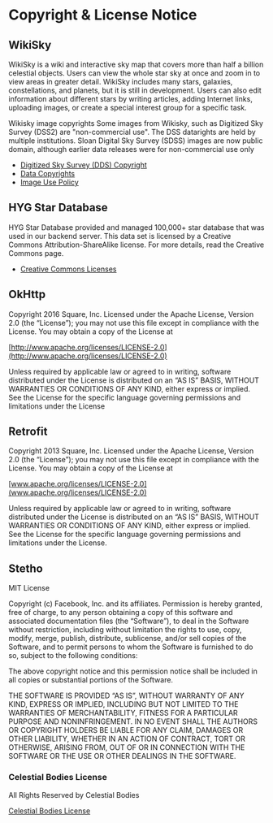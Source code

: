 # Copyright & License Notice

## WikiSky

WikiSky is a wiki and interactive sky map that covers more than half a billion celestial objects. Users can view the whole star sky at once and zoom in to view areas in greater detail. WikiSky includes many stars, galaxies, constellations, and planets, but it is still in development. Users can also edit information about different stars by writing articles, adding Internet links, uploading images, or create a special interest group for a specific task.

Wikisky image copyrights
Some images from Wikisky, such as Digitized Sky Survey (DSS2) are "non-commercial use". The DSS datarights are held by multiple institutions. Sloan Digital Sky Survey (SDSS) images are now public domain, although earlier data releases were for non-commercial use only

+ [Digitized Sky Survey (DDS) Copyright](https://web.archive.org/web/20080909112611/http://wikisky.org/wiki/Copyright_-_DSS2_images)
+ [Data Copyrights](http://gsss.stsci.edu/Acknowledgements/DataCopyrights.htm)
+ [Image Use Policy](https://www.sdss.org/collaboration/image-use-policy/)


## HYG Star Database

HYG Star Database provided and managed 100,000+ star database that was used in our backend server.
This data set is licensed by a Creative Commons Attribution-ShareAlike license. For more details, read the Creative Commons page.

+ [Creative Commons Licenses](https://creativecommons.org/licenses/by-sa/2.5/)



## OkHttp

Copyright 2016 Square, Inc.
Licensed under the Apache License, Version 2.0 (the “License”); you may not use this file except in compliance with the License.
You may obtain a copy of the License at

  [http://www.apache.org/licenses/LICENSE-2.0](http://www.apache.org/licenses/LICENSE-2.0)
 
 Unless required by applicable law or agreed to in writing, software distributed under the License is distributed on an “AS IS” BASIS, WITHOUT WARRANTIES OR CONDITIONS OF ANY KIND, either express or implied. See the License for the specific language governing permissions and limitations under the License
 
## Retrofit
 
  Copyright 2013 Square, Inc.
Licensed under the Apache License, Version 2.0 (the “License”); you may not use this file except in compliance with the License. You may obtain a copy of the License at

  [www.apache.org/licenses/LICENSE-2.0](www.apache.org/licenses/LICENSE-2.0)

Unless required by applicable law or agreed to in writing, software distributed under the License is distributed on an “AS IS” BASIS, WITHOUT WARRANTIES OR CONDITIONS OF ANY KIND, either express or implied. See the License for the specific language governing permissions and limitations under the License.

## Stetho

MIT License

Copyright (c) Facebook, Inc. and its affiliates.
Permission is hereby granted, free of charge, to any person obtaining a copy of this software and associated documentation files (the “Software”), to deal in the Software without restriction, including without limitation the rights to use, copy, modify, merge, publish, distribute, sublicense, and/or sell copies of the Software, and to permit persons to whom the Software is furnished to do so, subject to the following conditions:

The above copyright notice and this permission notice shall be included in all copies or substantial portions of the Software.

THE SOFTWARE IS PROVIDED “AS IS”, WITHOUT WARRANTY OF ANY KIND, EXPRESS OR IMPLIED, INCLUDING BUT NOT LIMITED TO THE WARRANTIES OF MERCHANTABILITY, FITNESS FOR A PARTICULAR PURPOSE AND NONINFRINGEMENT. IN NO EVENT SHALL THE AUTHORS OR COPYRIGHT HOLDERS BE LIABLE FOR ANY CLAIM, DAMAGES OR OTHER LIABILITY, WHETHER IN AN ACTION OF CONTRACT, TORT OR OTHERWISE, ARISING FROM, OUT OF OR IN CONNECTION WITH THE SOFTWARE OR THE USE OR OTHER DEALINGS IN THE SOFTWARE.

### Celestial Bodies License
 
 All Rights Reserved by Celestial Bodies
 
 [Celestial Bodies License](mit.md)

